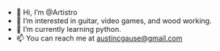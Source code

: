 - 👋 Hi, I’m @Artistro
- 👀 I’m interested in guitar, video games, and wood working.
- 🌱 I’m currently learning python.
- 📫 You can reach me at austincgause@gmail.com

<!---
Artistro/Artistro is a ✨ special ✨ repository because its `README.md` (this file) appears on your GitHub profile.
You can click the Preview link to take a look at your changes.
--->
